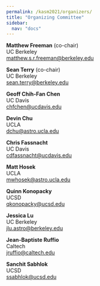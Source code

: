 ```yaml
---
permalink: /kasm2021/organizers/
title: "Organizing Committee"
sidebar:
  nav: "docs"
---
```


**Matthew Freeman** (co-chair)   
UC Berkeley  
<matthew.s.r.freeman@berkeley.edu>

**Sean Terry** (co-chair)  
UC Berkeley  
<sean.terry@berkeley.edu>
 
**Geoff Chih-Fan Chen**  
UC Davis  
<chfchen@ucdavis.edu>

**Devin Chu**  
UCLA  
<dchu@astro.ucla.edu>

**Chris Fassnacht**  
UC Davis  
<cdfassnacht@ucdavis.edu>

**Matt Hosek**  
UCLA  
<mwhosek@astro.ucla.edu>

**Quinn Konopacky**  
UCSD  
<qkonopacky@ucsd.edu>

**Jessica Lu**  
UC Berkeley  
<jlu.astro@berkeley.edu>

**Jean-Baptiste Ruffio**  
Caltech  
<jruffio@caltech.edu>

**Sanchit Sabhlok**  
UCSD  
<ssabhlok@ucsd.edu>








